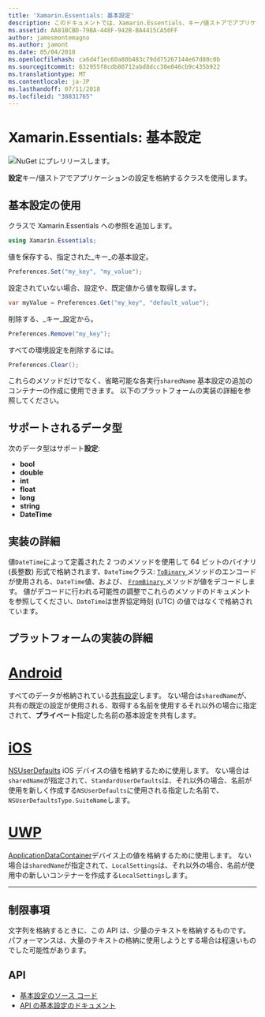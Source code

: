 ```yaml
---
title: 'Xamarin.Essentials: 基本設定'
description: このドキュメントでは、Xamarin.Essentials、キー/値ストアでアプリケーションの設定を保存します。 これで設定クラスについて説明します。 これには、クラスと、格納できるデータの種類を使用する方法について説明します。
ms.assetid: AA81BCBD-79BA-448F-942B-BA4415CA50FF
author: jamesmontemagno
ms.author: jamont
ms.date: 05/04/2018
ms.openlocfilehash: ca6d4f1ec60a80b483c79dd75267144e67d80c0b
ms.sourcegitcommit: 632955f8cdb80712abd8dcc30e046cb9c435b922
ms.translationtype: MT
ms.contentlocale: ja-JP
ms.lasthandoff: 07/11/2018
ms.locfileid: "38831765"
---
```

# <a name="xamarinessentials-preferences"></a>Xamarin.Essentials: 基本設定

![NuGet にプレリリースします。](~/media/shared/pre-release.png)

**設定**キー/値ストアでアプリケーションの設定を格納するクラスを使用します。

## <a name="using-preferences"></a>基本設定の使用

クラスで Xamarin.Essentials への参照を追加します。

```csharp
using Xamarin.Essentials;
```

値を保存する、指定された_キー_の基本設定。

```csharp
Preferences.Set("my_key", "my_value");
```

設定されていない場合、設定や、既定値から値を取得します。

```csharp
var myValue = Preferences.Get("my_key", "default_value");
```

削除する、_キー_設定から。

```csharp
Preferences.Remove("my_key");
```

すべての環境設定を削除するには。

```csharp
Preferences.Clear();
```

これらのメソッドだけでなく、省略可能な各実行`sharedName` 基本設定の追加のコンテナーの作成に使用できます。 以下のプラットフォームの実装の詳細を参照してください。

## <a name="supported-data-types"></a>サポートされるデータ型

次のデータ型はサポート**設定**:

- **bool**
- **double**
- **int**
- **float**
- **long**
- **string**
- **DateTime**

## <a name="implementation-details"></a>実装の詳細

値`DateTime`によって定義された 2 つのメソッドを使用して 64 ビットのバイナリ (長整数) 形式で格納されます、`DateTime`クラス: [ `ToBinary` ](xref:System.DateTime.ToBinary)メソッドのエンコードが使用される、`DateTime`値、および、 [ `FromBinary` ](xref:System.DateTime.FromBinary(System.Int64))メソッドが値をデコードします。 値がデコードに行われる可能性の調整でこれらのメソッドのドキュメントを参照してください、`DateTime`は世界協定時刻 (UTC) の値ではなくで格納されています。

## <a name="platform-implementation-specifics"></a>プラットフォームの実装の詳細

# <a name="androidtabandroid"></a>[Android](#tab/android)

すべてのデータが格納されている[共有設定](https://developer.android.com/training/data-storage/shared-preferences.html)します。 ない場合は`sharedName`が、共有の既定の設定が使用される、取得する名前を使用するそれ以外の場合に指定されて、**プライベート**指定した名前の基本設定を共有します。

# <a name="iostabios"></a>[iOS](#tab/ios)

[NSUserDefaults](https://docs.microsoft.com/en-us/xamarin/ios/app-fundamentals/user-defaults) iOS デバイスの値を格納するために使用します。 ない場合は`sharedName`が指定されて、`StandardUserDefaults`は、それ以外の場合、名前が使用を新しく作成する`NSUserDefaults`に使用される指定した名前で、`NSUserDefaultsType.SuiteName`します。

# <a name="uwptabuwp"></a>[UWP](#tab/uwp)

[ApplicationDataContainer](https://docs.microsoft.com/en-us/uwp/api/windows.storage.applicationdatacontainer)デバイス上の値を格納するために使用します。 ない場合は`sharedName`が指定されて、`LocalSettings`は、それ以外の場合、名前が使用中の新しいコンテナーを作成する`LocalSettings`します。

--------------

## <a name="limitations"></a>制限事項

文字列を格納するときに、この API は、少量のテキストを格納するものです。  パフォーマンスは、大量のテキストの格納に使用しようとする場合は程遠いものでした可能性があります。

## <a name="api"></a>API

- [基本設定のソース コード](https://github.com/xamarin/Essentials/tree/master/Xamarin.Essentials/Preferences)
- [API の基本設定のドキュメント](xref:Xamarin.Essentials.Preferences)
